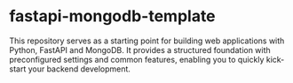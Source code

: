 # fastapi-mongodb-template
This repository serves as a starting point for building web applications with Python, FastAPI and MongoDB. It provides a structured foundation with preconfigured settings and common features, enabling you to quickly kick-start your backend development.

